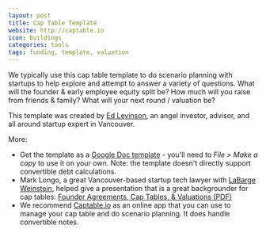 ```yaml
---
layout: post
title: Cap Table Template
website: http://captable.io
icon: buildings
categories: tools
tags: funding, template, valuation
---
```

We typically use this cap table template to do scenario planning with startups to help explore and attempt to answer a variety of questions. What will the founder & early employee equity split be? How much will you raise from friends & family? What will your next round / valuation be? 

This template was created by [Ed Levinson](https://twitter.com/edlevinson), an angel investor, advisor, and all around startup expert in Vancouver.

<!--more-->

More:

* Get the template as a [Google Doc template](https://docs.google.com/a/fullstack.ca/spreadsheet/ccc?key=0Ar2cQ_t3lduXdE9RSFBwYmhNa28yWDhUR1BaZWhaM1E#gid=0) - you'll need to _File > Make a copy_ to use it on your own. Note: the template doesn't directly support convertible debt calculations.
* Mark Longo, a great Vancouver-based startup tech lawyer with [LaBarge Weinstein](http://www.lwlaw.com/people/longo-mark/), helped give a presentation that is a great backgrounder for cap tables: [Founder Agreements, Cap Tables, & Valuations (PDF)](https://docs.google.com/a/fullstack.ca/file/d/0B72cQ_t3lduXUW5LM2daSkRtenM/edit)
* We recommend [Captable.io](http://captable.io) as an online app that you can use to manage your cap table and do scenario planning. It does handle convertible notes.